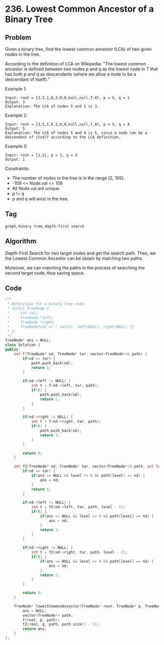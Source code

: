 # 236. Lowest Common Ancestor of a Binary Tree
## Problem
Given a binary tree, find the lowest common ancestor (LCA) of two given nodes in the tree.

According to the definition of LCA on Wikipedia: "The lowest common ancestor is defined between two nodes p and q as the lowest node in T that has both p and q as descendants (where we allow a node to be a descendant of itself)."

Example 1:
```
Input: root = [3,5,1,6,2,0,8,null,null,7,4], p = 5, q = 1
Output: 3
Explanation: The LCA of nodes 5 and 1 is 3.
```

Example 2:
```
Input: root = [3,5,1,6,2,0,8,null,null,7,4], p = 5, q = 4
Output: 5
Explanation: The LCA of nodes 5 and 4 is 5, since a node can be a descendant of itself according to the LCA definition.
```

Example 3:
```
Input: root = [1,2], p = 1, q = 2
Output: 1
```

Constraints:
- The number of nodes in the tree is in the range [2, 105].
- -109 <= Node.val <= 109
- All Node.val are unique.
- p != q
- p and q will exist in the tree.

## Tag
```graph```, ```binary tree```, ```depth-first search```

## Algorithm
Depth-First Search for two target nodes and get the search path. Then, we the Lowest Common Ancestor can be obtain by matching two paths.

Moreover, we can matching the paths in the process of searching the second target node, thus saving space.

## Code
```cpp
/**
 * Definition for a binary tree node.
 * struct TreeNode {
 *     int val;
 *     TreeNode *left;
 *     TreeNode *right;
 *     TreeNode(int x) : val(x), left(NULL), right(NULL) {}
 * };
 */
TreeNode* ans = NULL;
class Solution {
public:
    int f(TreeNode* nd, TreeNode* tar, vector<TreeNode*>& path) {
        if(nd == tar) {
            path.push_back(nd);
            return 1;
        }

        if(nd->left != NULL) {
            int t = f(nd->left, tar, path);
            if(t) {
                path.push_back(nd);
                return 1;
            }
        }

        if(nd->right != NULL) {
            int t = f(nd->right, tar, path);
            if(t) {
                path.push_back(nd);
                return 1;
            }
        }

        return 0;
    }

    int f2(TreeNode* nd, TreeNode* tar, vector<TreeNode*>& path, int level) {
        if(nd == tar) {
            if(ans == NULL && level >= 0 && path[level] == nd) {
                ans = nd;
            }
            return 1;
        }

        if(nd->left != NULL) {
            int t = f2(nd->left, tar, path, level - 1);
            if(t) {
                if(ans == NULL && level >= 0 && path[level] == nd) {
                    ans = nd;
                }
                return 1;
            }
        }

        if(nd->right != NULL) {
            int t = f2(nd->right, tar, path, level - 1);
            if(t) {
                if(ans == NULL && level >= 0 && path[level] == nd) {
                    ans = nd;
                }
                return 1;
            }
        }

        return 0;
    }

    TreeNode* lowestCommonAncestor(TreeNode* root, TreeNode* p, TreeNode* q) {
        ans = NULL;
        vector<TreeNode*> path;
        f(root, p, path);
        f2(root, q, path, path.size() - 1);
        return ans;
    }
};
```